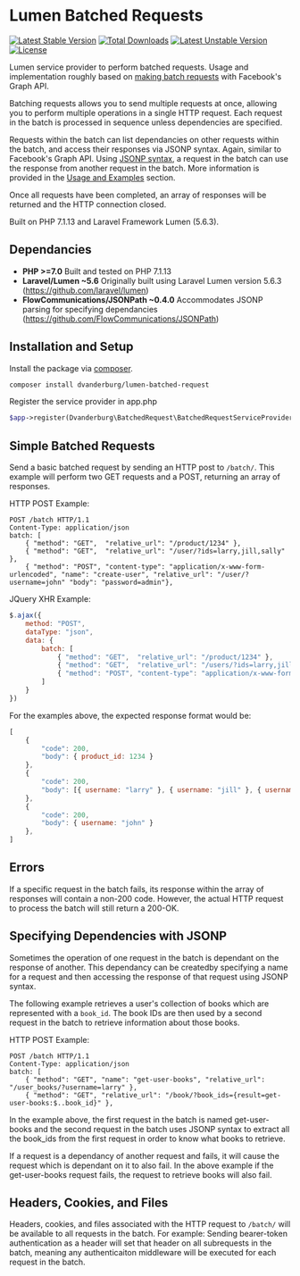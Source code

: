 # Lumen Batched Requests
[![Latest Stable Version](https://poser.pugx.org/dvanderburg/lumen-batched-request/v/stable)](https://packagist.org/packages/dvanderburg/lumen-batched-request)
[![Total Downloads](https://poser.pugx.org/dvanderburg/lumen-batched-request/downloads)](https://packagist.org/packages/dvanderburg/lumen-batched-request)
[![Latest Unstable Version](https://poser.pugx.org/dvanderburg/lumen-batched-request/v/unstable)](https://packagist.org/packages/dvanderburg/lumen-batched-request)
[![License](https://poser.pugx.org/dvanderburg/lumen-batched-request/license)](https://packagist.org/packages/dvanderburg/lumen-batched-request)

Lumen service provider to perform batched requests. Usage and implementation roughly based on <a href="https://developers.facebook.com/docs/graph-api/making-multiple-requests">making batch requests</a> with Facebook's Graph API.

Batching requests allows you to send multiple requests at once, allowing you to perform multiple operations in a single HTTP request. Each request in the batch is processed in sequence unless dependencies are specified.

Requests within the batch can list dependancies on other requests within the batch, and access their responses via JSONP syntax. Again, similar to Facebook's Graph API. Using <a href="https://code.google.com/archive/p/jsonpath/">JSONP syntax</a>, a request in the batch can use the response from another request in the batch. More information is provided in the [Usage and Examples](#Usage-and-Examples) section.

Once all requests have been completed, an array of responses will be returned and the HTTP connection closed.

Built on PHP 7.1.13 and Laravel Framework Lumen (5.6.3).


## Dependancies

* __PHP >=7.0__ Built and tested on PHP 7.1.13
* __Laravel/Lumen ~5.6__ Originally built using Laravel Lumen version 5.6.3 (https://github.com/laravel/lumen)
* __FlowCommunications/JSONPath ~0.4.0__ Accommodates JSONP parsing for specifying dependancies (https://github.com/FlowCommunications/JSONPath)


## Installation and Setup

Install the package via <a href="https://getcomposer.org/">composer</a>.
```bash
composer install dvanderburg/lumen-batched-request
```

Register the service provider in app.php
```php
$app->register(Dvanderburg\BatchedRequest\BatchedRequestServiceProvider::class);
```


## Simple Batched Requests

Send a basic batched request by sending an HTTP post to `/batch/`. This example will perform two GET requests and a POST, returning an array of responses.

HTTP POST Example:
```
POST /batch HTTP/1.1
Content-Type: application/json
batch: [
	{ "method": "GET",	"relative_url": "/product/1234" },
	{ "method": "GET",	"relative_url": "/user/?ids=larry,jill,sally" },
	{ "method": "POST",	"content-type": "application/x-www-form-urlencoded", "name": "create-user", "relative_url": "/user/?username=john" "body": "password=admin"},
```

JQuery XHR Example:
```javascript
$.ajax({
	method: "POST",
	dataType: "json",
	data: {
		batch: [
			{ "method": "GET",	"relative_url": "/product/1234" },
			{ "method": "GET",	"relative_url": "/users/?ids=larry,jill,sally" },
			{ "method": "POST",	"content-type": "application/x-www-form-urlencoded", "name": "create-user", "relative_url": "/user/?username=john" "body": "password=admin" },
		]
	}
})
```

For the examples above, the expected response format would be:
```javascript
[
	{
		"code": 200,
		"body": { product_id: 1234 }
	},
	{
		"code": 200,
		"body": [{ username: "larry" }, { username: "jill" }, { username: "sally" }]
	},
	{
		"code": 200,
		"body": { username: "john" }
	},
]
```


## Errors

If a specific request in the batch fails, its response within the array of responses will contain a non-200 code. However, the actual HTTP request to process the batch will still return a 200-OK.


## Specifying Dependencies with JSONP

Sometimes the operation of one request in the batch is dependant on the response of another. This dependancy can be createdby specifying a name for a request and then accessing the response of that request using JSONP syntax.

The following example retrieves a user's collection of books which are represented with a `book_id`. The book IDs are then used by a second request in the batch to retrieve information about those books.

HTTP POST Example:
```
POST /batch HTTP/1.1
Content-Type: application/json
batch: [
	{ "method": "GET", "name": "get-user-books", "relative_url": "/user_books/?username=larry" },
	{ "method": "GET", "relative_url": "/book/?book_ids={result=get-user-books:$..book_id}" },
```

In the example above, the first request in the batch is named get-user-books and the second request in the batch uses JSONP syntax to extract all the book_ids from the first request in order to know what books to retrieve.

If a request is a dependancy of another request and fails, it will cause the request which is dependant on it to also fail. In the above example if the get-user-books request fails, the request to retrieve books will also fail.


## Headers, Cookies, and Files

Headers, cookies, and files associated with the HTTP request to `/batch/` will be available to all requests in the batch. For example: Sending bearer-token authentication as a header will set that header on all subrequests in the batch, meaning any authenticaiton middleware will be executed for each request in the batch.
